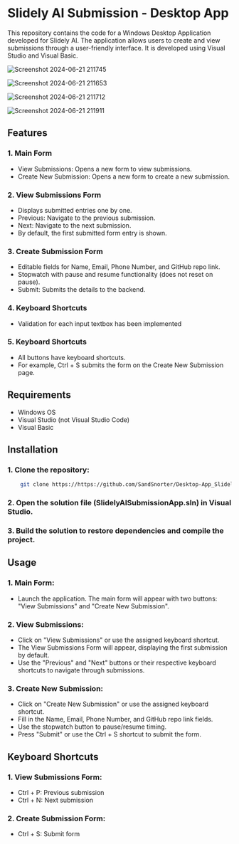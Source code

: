 # Slidely AI Submission - Desktop App
This repository contains the code for a Windows Desktop Application developed for Slidely AI. The application allows users to create and view submissions through a user-friendly interface. It is developed using Visual Studio and Visual Basic.

![Screenshot 2024-06-21 211745](https://github.com/SandSnorter/Desktop-App_Slidely-AI_Submission/assets/121429638/e0fe089c-1240-460d-9292-2d7fdac36b2c)

![Screenshot 2024-06-21 211653](https://github.com/SandSnorter/Desktop-App_Slidely-AI_Submission/assets/121429638/3b8f151e-89c7-449f-bcfb-522eede1239d)

![Screenshot 2024-06-21 211712](https://github.com/SandSnorter/Desktop-App_Slidely-AI_Submission/assets/121429638/98bce3bc-0756-4743-b30d-508237c16f3e)

![Screenshot 2024-06-21 211911](https://github.com/SandSnorter/Desktop-App_Slidely-AI_Submission/assets/121429638/c0c59fe4-b791-4579-ad09-1618a076969a)

## Features

### 1. Main Form
- View Submissions: Opens a new form to view submissions.
- Create New Submission: Opens a new form to create a new submission.

### 2. View Submissions Form
- Displays submitted entries one by one.
- Previous: Navigate to the previous submission.
- Next: Navigate to the next submission.
- By default, the first submitted form entry is shown.

### 3. Create Submission Form
- Editable fields for Name, Email, Phone Number, and GitHub repo link.
- Stopwatch with pause and resume functionality (does not reset on pause).
- Submit: Submits the details to the backend.

### 4. Keyboard Shortcuts
- Validation for each input textbox has been implemented

### 5. Keyboard Shortcuts
- All buttons have keyboard shortcuts.
- For example, Ctrl + S submits the form on the Create New Submission page.

## Requirements
- Windows OS
- Visual Studio (not Visual Studio Code)
- Visual Basic

## Installation
### 1. Clone the repository:

```bash
    git clone https://https://github.com/SandSnorter/Desktop-App_Slidely-AI_Submission.git
```

### 2. Open the solution file (SlidelyAISubmissionApp.sln) in Visual Studio.

### 3. Build the solution to restore dependencies and compile the project.

## Usage

### 1. Main Form:

- Launch the application. The main form will appear with two buttons: "View Submissions" and "Create New Submission".
### 2. View Submissions:

- Click on "View Submissions" or use the assigned keyboard shortcut.
- The View Submissions Form will appear, displaying the first submission by default.
- Use the "Previous" and "Next" buttons or their respective keyboard shortcuts to navigate through submissions.
  
### 3. Create New Submission:

- Click on "Create New Submission" or use the assigned keyboard shortcut.
- Fill in the Name, Email, Phone Number, and GitHub repo link fields.
- Use the stopwatch button to pause/resume timing.
- Press "Submit" or use the Ctrl + S shortcut to submit the form.

## Keyboard Shortcuts
### 1. View Submissions Form:

- Ctrl + P: Previous submission
- Ctrl + N: Next submission
### 2. Create Submission Form:

- Ctrl + S: Submit form
